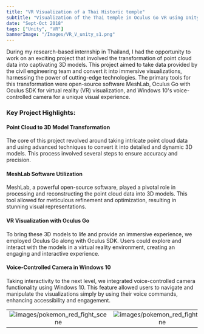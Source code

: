 ```yaml
---
title: "VR Visualization of a Thai Historic temple"
subtitle: "Visualization of the Thai temple in Oculus Go VR using Unity Game Engine."
date: "Sept-Oct 2018"
tags: ["Unity", "VR"]
bannerImage: "/Images/VR_V_unity_s1.png"
---
```

During my research-based internship in Thailand, I had the opportunity to work on an exciting project that involved the transformation of point cloud data into captivating 3D models. This project aimed to take data provided by the civil engineering team and convert it into immersive visualizations, harnessing the power of cutting-edge technologies. The primary tools for this transformation were open-source software MeshLab, Oculus Go with Oculus SDK for virtual reality (VR) visualization, and Windows 10's voice-controlled camera for a unique visual experience.

### Key Project Highlights:

#### Point Cloud to 3D Model Transformation
The core of this project revolved around taking intricate point cloud data and using advanced techniques to convert it into detailed and dynamic 3D models. This process involved several steps to ensure accuracy and precision.

#### MeshLab Software Utilization
 MeshLab, a powerful open-source software, played a pivotal role in processing and reconstructing the point cloud data into 3D models. This tool allowed for meticulous refinement and optimization, resulting in stunning visual representations.

#### VR Visualization with Oculus Go
 To bring these 3D models to life and provide an immersive experience, we employed Oculus Go along with Oculus SDK. Users could explore and interact with the models in a virtual reality environment, creating an engaging and interactive experience.

#### Voice-Controlled Camera in Windows 10
 Taking interactivity to the next level, we integrated voice-controlled camera functionality using Windows 10. This feature allowed users to navigate and manipulate the visualizations simply by using their voice commands, enhancing accessibility and engagement.


| | | |
|:-------------------------:|:-------------------------:|:-------------------------:|
|![images/pokemon_red_fight_scene](/Images/VR_V_unity_s1.png "Label") |  ![images/pokemon_red_fight_scene](/Images/VR_V_unity_s1.png "Label") |

<!-- |   |  ![images/pokemon_red_fight_scene](/Images/VR_V_unity_s1.png "Label") -->

<!-- ![images/pokemon_red_fight_scene](/Images/VR_V_unity_s1.png "Label")
<p className="text-center text-base"> Label</p>
![images/pokemon_red_fight_scene](/Images/VR_V_unity_s1.png "Label") -->

